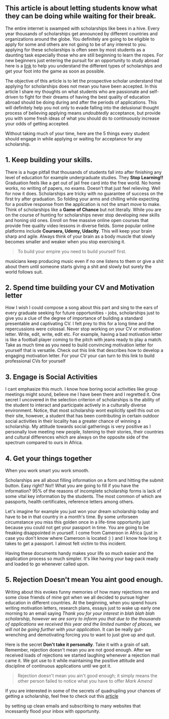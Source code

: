 ## This article is about letting students know what they can be doing while waiting for their break.


The entire internet is swamped with scholarships like bees in a hive. Every year thousands of scholarships get announced by different countries and organizations around the globe. You definitely are going to be eligible to apply for some and others are not going to be of any interest to you. applying for these scholarships is often seen by most students as a daunting task especially those who are still beginning to learn the ropes. For new beginners just entering the pursuit for an opportunity to study abroad here is a [link](https://beltus.github.io/vision/blog/breaking-process/) to help you understand the different types of scholarships and get your foot into the game as soon as possible.

The objective of this article is to let the prospective scholar understand that applying for scholarships does not mean you have been accepted.
In this article I share my thoughts on what students who are passionate and self-driven to fight for their dreams of having the best quality of education abroad should be doing during and after the periods of applications. This will definitely help you not only to evade falling into the delusional thought process of believing applying means *undoubtedly* acceptance, but provide you with some fresh ideas of what you should do to continuously increase your odds of getting accepted.

Without taking much of your time, here are the 5 things every student should engage in while applying or waiting for acceptance for any scholarship.


## 1. Keep building your skills.
There is a huge pitfall that thousands of students fall into after finishing any level of education for example undergraduate studies. They **Stop Learning!!**
Graduation feels like a get out of jail free card into the free world. No home works, no writing of papers, no exams. Doesn't that just feel relieving. Well for now it does.
Scholarships are tricky with no guarantee of success on the first try after graduation. So folding your arms and chilling while expecting for a positive response from the application is not the smart move to make. Think of scholarships like a **Game of Chance** but not literally. While you are on the course of hunting for scholarships never stop developing new skills and honing old ones. Enroll on free massive online open courses that provide free quality video lessons in diverse fields. Some popular online platforms include **Coursera, Udemy, Udacity**. This will keep your brain sharp and agile. Always think of your brain as a body muscle that slowly becomes smaller and weaker when you stop exercising it.
>To build your empire you need to build yourself first.

musicians keep producing music even if no one listens to them or give a shit about them until someone starts giving a shit and slowly but surely the world follows suit.

## 2. Spend time building your CV and Motivation letter

How I wish I could compose a song about this part and sing to the ears of every graduate seeking for future opportunities - jobs, scholarships just to give you a clue of the degree of importance of building a standard presentable and captivating CV. I felt prey to this for a long time and the repercussions were colossal. Never stop working on your CV or motivation letter. Write, edit, write, edit etc. For example, having a bad motivation letter is like a football player coming to the pitch with jeans ready to play a match. Take as much time as you need to build convincing motivation letter for yourself that is versatile. Check out this link that describes how to develop a engaging motivation letter. For your CV your can turn to this link to build professional CVs for yourself


## 3. Engage is Social Activities
I cant emphasize this much. I know how boring social activities like group meetings might sound, believe me I have been there and I regretted it.
One secret I uncovered in the selection criterion of scholarships is the ability of the student to interact and participate actively in a culturally diverse environment.
Notice, that most scholarship wont explicitly spell this out on their site, however, a student that has been contributing in certain outdoor social activities in their locality has a
greater chance of winning a scholarship. My attitude towards social gatherings is very positive as I personally love meeting new people, listening to their stories, their countries and cultural differences which are always on the opposite side of the spectrum compared to ours in Africa.


## 4. Get your things together
When you work smart you work smooth.

Scholarships are all about filling information on a form and hitting the submit button. Easy right?
No!! What you are going to fill if you have the information?
95% of the reasons of incomplete scholarship forms is lack of some vital key information by the students. The most common of which are passports, health certificates, reference letters among others.

Let's imagine for example you just won your dream scholarship today and have to be in that country in a month's time. By some unforseen circumstance you miss this golden once in a life-time opportunity just because you could not get your passport in time. You are going to be freaking disappointed in yourself. I come from Cameroon in Africa (just in case you don't know where Cameroon is located :) ) and I know how long it takes to get a passport. I almost felt victim to this incident.

Having these documents handy makes your life so much easier and the application process so much simpler. It's like having your bag-pack ready and loaded to go whenever called upon.


## 5. Rejection Doesn't mean You aint good enough.

Writing about this evokes funny memories of how many rejections me and some close friends of mine got when we all decided to pursue higher education in different countries. At the beginning, when you spend hours writing motivation letters, research plans, essays just to wake up early one morning to an email saying _Thank you for your interest in blah blah blah scholarship, however we are sorry to inform you that due to the thousands of applications we received this year and the limited number of places, we will not be going further with your application_. It can be really gut-wrenching and demotivating forcing you to want to just give up and quit.

Here is the secret **Don't take it personally**. Take it with a grain of salt. Remember, rejection doesn't mean you are not good enough. After we received loads of rejections we started laughing whenever a rejection mail came it. We got use to it while maintaining the positive attitude and discipline of continuous applications until we got it.

>Rejection doesn't mean you ain't good enough; it simply means the other person failed to notice what you have to offer _Mark Amend_

If you are interested in some of the secrets of quadrupling your chances of getting a scholarship, feel free to check out this [article](https://beltus.github.io/vision/blog/quadruple-chances/)










by setting up clean emails and subscribing to many websites that incessantly flood your inbox with opportunity.

##
